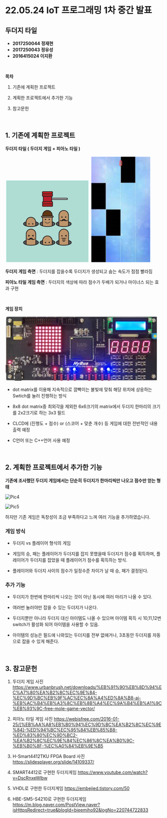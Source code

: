 # **22.05.24 IoT 프로그래밍 1차 중간 발표**

## **두더지 타일**

*   **2017250044 정재현**
*   **2017250043 정유성**
*   **2016415024 이지환**

<br/>

**목차**

1. 기존에 계획한 프로젝트

2. 계획한 프로젝트에서 추가한 기능

3. 참고문헌


<br/>

## **1. 기존에 계획한 프로젝트**

**두더지 타일 ( 두더지 게임 + 피아노 타일 )**

![Pic](./pic/molegame.png)
![Pic2](./pic/pianogame.png)

**두더지 게임 측면** : 두더지를 잡을수록 두더지가 생성되고 숨는 속도가 점점 빨라짐

**피아노 타일 게임 측면** : 두더지의 색상에 따라 점수가 두배가 되거나 마이너스 되는 효과 구현

<br/>

**게임 장치**

![Pic3](./pic/targetsystem.png)

*   dot matrix를 이용해 지속적으로 깜빡이는 불빛에 맞춰 해당
   위치에 상응하는 Swtich를 눌러 진행하는 방식

*   8x8 dot matrix중 최외각을 제외한 6x6크기의 matrix에서
   두더지 한마리의 크기를 2x2크기로 하는 3x3 필드

*   CLCD에 (진행도 + 점수) or (스코어 + 맞춘 개수) 등 게임에 대한 전반적인 내용 출력 예정

*   C언어 또는 C++언어 사용 예정


<br/>

## **2. 계획한 프로젝트에서 추가한 기능**

**기존에 조사했던 두더지 게임에서는 단순히 두더지가 한마리씩만 나오고 점수만 얻는 형태**

![Pic4](./pic/gameEx2.gif)

![Pic5](./pic/gameEx.gif)

하지만 기존 게임은 독창성이 조금 부족하다고 느껴 여러 기능을 추가하였습니다.

### **게임 방식**

*   두더지 vs 플레이어 형식의 게임
 
*   게임의 승, 패는 플레이어가 두더지를 잡지 못했을때 두더지가 점수를 획득하며, 플레이어가 두더지를 잡았을 때 플레이어가 점수를 획득하는 방식.

*   플레이어와 두더지 사이의 점수가 일정수준 차이가 날 때 승, 패가 결정된다. 

### **추가 기능**

*   두더지가 한번에 한마리씩 나오는 것이 아닌 동시에 여러 마리가 나올 수 있다.
  
*   여러번 눌러야만 잡을 수 있는 두더지가 나온다.

*   두더지뿐만 아니라 두더지 대신 아이템도 나올 수 있으며 아이템 획득 시 10,11,12번 switch가 활성화 되어 아이템을 사용할 수 있음.

*   아이템의 성능은 필드에 나와있는 두더지를 전부 없애거나, 3초동안 두더지를 자동으로 잡을 수 있게 해준다.

<br/>

## **3. 참고문헌**

1. 두더지 게임 사진
https://www.urbanbrush.net/downloads/%EB%91%90%EB%8D%94%EC%A7%80%EA%B2%8C%EC%9E%84-%EC%9D%BC%EB%9F%AC%EC%8A%A4%ED%8A%B8-ai-%EB%AC%B4%EB%A3%8C%EB%8B%A4%EC%9A%B4%EB%A1%9C%EB%93%9C-free-mole-game-vector/

2. 피아노 타일 게임 사진
https://webisfree.com/2016-01-25/[%EB%AA%A8%EB%B0%94%EC%9D%BC%EA%B2%8C%EC%9E%84]-%ED%94%BC%EC%95%84%EB%85%B8-%ED%83%80%EC%9D%BC2-%EA%B2%8C%EC%9E%84%EC%86%8C%EA%B0%9C-%EB%B0%8F-%EC%A0%84%EB%9E%B5

3. H-Smart4412TKU FPGA Board 사진
https://slidesplayer.org/slide/14109337/

4. SMART4412로 구현한 두더지게임
https://www.youtube.com/watch?v=DscRnxeWlbw

5. VHDL로 구현한 두더지게임
https://embejied.tistory.com/50

6. HBE-SM5-S4210로 구현한 두더지게임
https://m.blog.naver.com/PostView.naver?isHttpsRedirect=true&blogId=bieemiho92&logNo=220744722833

